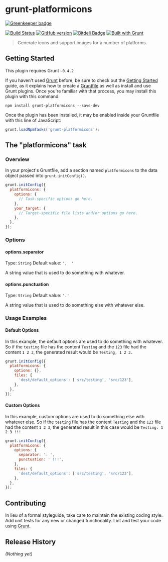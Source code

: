 # grunt-platformicons

[![Greenkeeper badge](https://badges.greenkeeper.io/TheSeg/grunt-platformicons.svg)](https://greenkeeper.io/)

[![Build Status](https://travis-ci.org/TheSeg/grunt-platformicons.png?branch=master)](https://travis-ci.org/TheSeg/grunt-platformicons) [![GitHub version](https://badge.fury.io/gh/TheSeg%2Fgrunt-platformicons.png)](http://badge.fury.io/gh/TheSeg%2Fgrunt-platformicons) [![Bitdeli Badge](https://d2weczhvl823v0.cloudfront.net/TheSeg/grunt-platformicons/trend.png)](https://bitdeli.com/free "Bitdeli Badge") [![Built with Grunt](https://cdn.gruntjs.com/builtwith.png)](http://gruntjs.com/)

> Generate icons and support images for a number of platforms.

## Getting Started
This plugin requires Grunt `~0.4.2`

If you haven't used [Grunt](http://gruntjs.com/) before, be sure to check out the [Getting Started](http://gruntjs.com/getting-started) guide, as it explains how to create a [Gruntfile](http://gruntjs.com/sample-gruntfile) as well as install and use Grunt plugins. Once you're familiar with that process, you may install this plugin with this command:

```shell
npm install grunt-platformicons --save-dev
```

Once the plugin has been installed, it may be enabled inside your Gruntfile with this line of JavaScript:

```js
grunt.loadNpmTasks('grunt-platformicons');
```

## The "platformicons" task

### Overview
In your project's Gruntfile, add a section named `platformicons` to the data object passed into `grunt.initConfig()`.

```js
grunt.initConfig({
  platformicons: {
    options: {
      // Task-specific options go here.
    },
    your_target: {
      // Target-specific file lists and/or options go here.
    },
  },
});
```

### Options

#### options.separator
Type: `String`
Default value: `',  '`

A string value that is used to do something with whatever.

#### options.punctuation
Type: `String`
Default value: `'.'`

A string value that is used to do something else with whatever else.

### Usage Examples

#### Default Options
In this example, the default options are used to do something with whatever. So if the `testing` file has the content `Testing` and the `123` file had the content `1 2 3`, the generated result would be `Testing, 1 2 3.`

```js
grunt.initConfig({
  platformicons: {
    options: {},
    files: {
      'dest/default_options': ['src/testing', 'src/123'],
    },
  },
});
```

#### Custom Options
In this example, custom options are used to do something else with whatever else. So if the `testing` file has the content `Testing` and the `123` file had the content `1 2 3`, the generated result in this case would be `Testing: 1 2 3 !!!`

```js
grunt.initConfig({
  platformicons: {
    options: {
      separator: ': ',
      punctuation: ' !!!',
    },
    files: {
      'dest/default_options': ['src/testing', 'src/123'],
    },
  },
});
```

## Contributing
In lieu of a formal styleguide, take care to maintain the existing coding style. Add unit tests for any new or changed functionality. Lint and test your code using [Grunt](http://gruntjs.com/).

## Release History
_(Nothing yet)_
